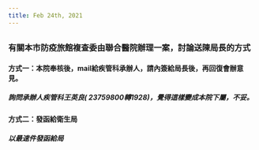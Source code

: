 ```yaml
---
title: Feb 24th, 2021
---
```


##
### 有關本市防疫旅館複查委由聯合醫院辦理一案，討論送陳局長的方式
#### 方式一：本院奉核後，mail給疾管科承辦人，請內簽給局長後，再回復會辦意見。
##### 詢問承辦人疾管科王英良( 23759800轉1928)，覺得這樣變成本院下屬，不妥。
#### 方式二：發函給衛生局
##### 以最速件發函給局
